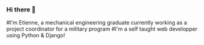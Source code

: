 ### Hi there 👋

#I'm Etienne, a mechanical engineering graduate currently working as a project coordinator for a military program
#I'm a self taught web developper using Python & Django!
